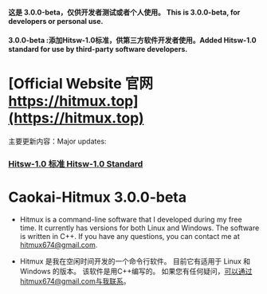 #### 这是 3.0.0-beta，仅供开发者测试或者个人使用。 This is 3.0.0-beta, for developers or personal use.
#### 3.0.0-beta :添加Hitsw-1.0标准，供第三方软件开发者使用。Added Hitsw-1.0 standard for use by third-party software developers.


# [Official Website 官网 https://hitmux.top](https://hitmux.top)


主要更新内容：Major updates:
### [Hitsw-1.0 标准 Hitsw-1.0 Standard](https://github.com/Caokai674674/Hitmux/blob/main/Hitsw/hitsw-1.0-standard-zh.md)

Caokai-Hitmux 3.0.0-beta
====================

* Hitmux is a command-line software that I developed during my free time. 
It currently has versions for both Linux and Windows.
The software is written in C++. 
If you have any questions, you can contact me at hitmux674@gmail.com.

* Hitmux 是我在空闲时间开发的一个命令行软件。 
目前它有适用于 Linux 和 Windows 的版本。
该软件是用C++编写的。 
如果您有任何疑问，可以通过hitmux674@gmail.com与我联系。
